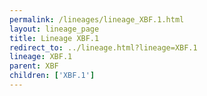 ```yaml
---
permalink: /lineages/lineage_XBF.1.html
layout: lineage_page
title: Lineage XBF.1
redirect_to: ../lineage.html?lineage=XBF.1
lineage: XBF.1
parent: XBF
children: ['XBF.1']
---
```

